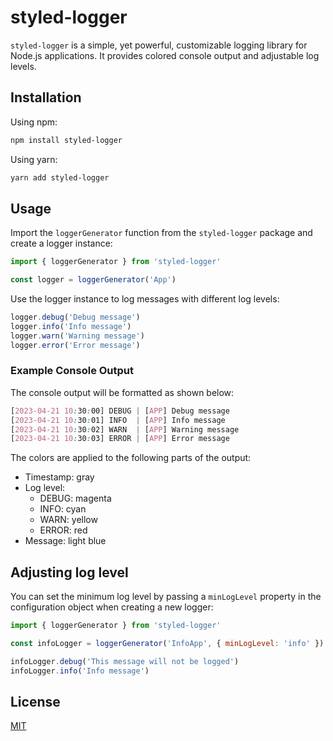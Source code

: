 # styled-logger

`styled-logger` is a simple, yet powerful, customizable logging 
library for Node.js applications. It provides colored console 
output and adjustable log levels.

## Installation

Using npm:

```bash
npm install styled-logger
```
Using yarn:
```bash
yarn add styled-logger
```

## Usage
Import the `loggerGenerator` function from the `styled-logger` package and create a logger instance:

```js
import { loggerGenerator } from 'styled-logger'

const logger = loggerGenerator('App')
```

Use the logger instance to log messages with different log levels:

```js
logger.debug('Debug message')
logger.info('Info message')
logger.warn('Warning message')
logger.error('Error message')
```

### Example Console Output
The console output will be formatted as shown below:
```css
[2023-04-21 10:30:00] DEBUG | [APP] Debug message
[2023-04-21 10:30:01] INFO  | [APP] Info message
[2023-04-21 10:30:02] WARN  | [APP] Warning message
[2023-04-21 10:30:03] ERROR | [APP] Error message
```
The colors are applied to the following parts of the output:
- Timestamp: gray
- Log level:
    - DEBUG: magenta
    - INFO: cyan
    - WARN: yellow
    - ERROR: red
- Message: light blue

## Adjusting log level
You can set the minimum log level by passing a `minLogLevel` property in the configuration object when creating a new logger:
```js
import { loggerGenerator } from 'styled-logger'

const infoLogger = loggerGenerator('InfoApp', { minLogLevel: 'info' })

infoLogger.debug('This message will not be logged')
infoLogger.info('Info message')
```

## License
[MIT](https://choosealicense.com/licenses/mit/)